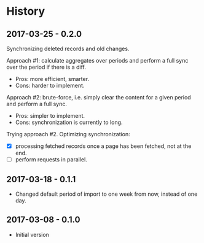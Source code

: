 # History

## 2017-03-25 - 0.2.0

Synchronizing deleted records and old changes.

Approach #1: calculate aggregates over periods and perform a full sync over the period if there is a diff.

- Pros: more efficient, smarter.
- Cons: harder to implement.

Approach #2: brute-force, i.e. simply clear the content for a given period and perform a full sync.

- Pros: simpler to implement.
- Cons: synchronization is currently to long.

Trying approach #2. Optimizing synchronization:

- [X] processing fetched records once a page has been fetched, not at the end.
- [ ] perform requests in parallel.

## 2017-03-18 - 0.1.1

- Changed default period of import to one week from now, instead of one day.

## 2017-03-08 - 0.1.0

- Initial version
